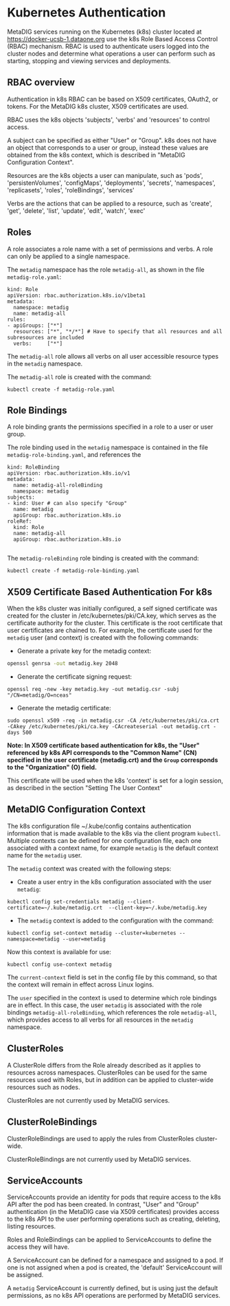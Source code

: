 # Kubernetes Authentication

MetaDIG services running on the Kubernetes (k8s) cluster located at https://docker-ucsb-1.dataone.org use the k8s Role Based Access Control (RBAC) mechanism. RBAC is used to authenticate users logged into the cluster nodes and determine what operations a user can perform such as starting, stopping and viewing services and deployments.

## RBAC overview

Authentication in k8s RBAC can be based on X509 certificates, OAuth2, or tokens. For the MetaDIG k8s cluster, X509 certificates are used.

RBAC uses the k8s objects 'subjects', 'verbs' and 'resources' to control access.

A subject can be specified as either "User" or "Group". k8s does not have an object that corresponds to a user or group, instead these values are obtained from the k8s context, which is described in "MetaDIG Configuration Context". 

Resources are the k8s objects a user can manipulate, such as 'pods', 'persistenVolumes', 'configMaps', 'deployments', 'secrets', 'namespaces', 'replicasets', 'roles', 'roleBindings', 'services'

Verbs are the actions that can be applied to a resource, such as 'create', 'get', 'delete', 'list', 'update', 'edit', 'watch', 'exec'

## Roles

A role associates a role name with a set of permissions and verbs. A role can only be applied to a single namespace. 

The `metadig` namespace has the role `metadig-all`, as shown in the file `metadig-role.yaml`:

```
kind: Role
apiVersion: rbac.authorization.k8s.io/v1beta1
metadata:
  namespace: metadig
  name: metadig-all
rules:
- apiGroups: ["*"]
  resources: ["*", "*/*"] # Have to specify that all resources and all subresources are included
  verbs:     ["*"]
```
  
The `metadig-all` role allows all verbs on all user accessible resource types in the `metadig` namespace.

The `metadig-all` role is created with the command:

```
kubectl create -f metadig-role.yaml
```

## Role Bindings

A role binding grants the permissions specified in a role to a user or user group.

The role binding used in the `metadig` namespace is contained in the file `metadig-role-binding.yaml`, and references the

```
kind: RoleBinding
apiVersion: rbac.authorization.k8s.io/v1
metadata:
  name: metadig-all-roleBinding
  namespace: metadig
subjects:
- kind: User # can also specify "Group"
  name: metadig 
  apiGroup: rbac.authorization.k8s.io
roleRef:
  kind: Role
  name: metadig-all
  apiGroup: rbac.authorization.k8s.io
  
```
The `metadig-roleBinding` role binding is created with the command:

```
kubectl create -f metadig-role-binding.yaml
```

## X509 Certificate Based Authentication For k8s

When the k8s cluster was initially configured, a self signed certificate was created for the cluster in /etc/kubernetes/pki/CA.key, which serves as the certificate authority for the cluster. This certificate is the root certificate that user certificates are chained to.  For example, the certificate used for the `metadig` user (and context) is created with the following commands:

- Generate a private key for the metadig context:

```bash
openssl genrsa -out metadig.key 2048
```
- Generate the certificate signing request:

```
openssl req -new -key metadig.key -out metadig.csr -subj "/CN=metadig/O=nceas"
```

- Generate the metadig certificate:

```
sudo openssl x509 -req -in metadig.csr -CA /etc/kubernetes/pki/ca.crt -CAkey /etc/kubernetes/pki/ca.key -CAcreateserial -out metadig.crt -days 500
```

**Note: In X509 certificate based authentication for k8s, the "User" referenced by k8s API corresponds to the "Common Name" (CN) specified in the user certificate (metadig.crt) and the `Group` corresponds to the "Organization" (O) field.**

This certificate will be used when the k8s 'context' is set for a login session, as described in the section "Setting The User Context"

## MetaDIG Configuration Context

The k8s configuration file ~/.kube/config contains authentication information that is made available to the k8s via the client program `kubectl`. Multiple contexts can be defined for one configuration file, each one associated with a context name, for example `metadig` is the default
context name for the `metadig` user.

The `metadig` context was created with the following steps:

- Create a user entry in the k8s configuration associated with the user `metadig`:

```
kubectl config set-credentials metadig --client-certificate=~/.kube/metadig.crt  --client-key=~/.kube/metadig.key
```

- The `metadig` context is added to the configuration with the command:

```
kubectl config set-context metadig --cluster=kubernetes --namespace=metadig --user=metadig
```

Now this context is available for use:

```
kubectl config use-context metadig
```

The `current-context` field is set in the config file by this command, so that the context will remain in effect across Linux logins.

The `user` specified in the context is used to determine which role bindings are in effect. In this case, the user `metadig` is associated with the role bindings `metadig-all-roleBinding`, which references the role `metadig-all`, which provides access to all verbs for all resources in the `metadig` namespace.

## ClusterRoles

A ClusterRole differs from the Role already described as it applies to resources across namespaces. ClusterRoles can be used for the same resources used with Roles, but in addition can be applied to cluster-wide resources such as nodes.

ClusterRoles are not currently used by MetaDIG services.

## ClusterRoleBindings

ClusterRoleBindings are used to apply the rules from ClusterRoles cluster-wide.

ClusterRoleBindings are not currently used by MetaDIG services.

## ServiceAccounts

ServiceAccounts provide an identity for pods that require access to the k8s API after the pod has been created. In contrast, "User" and "Group" authentication (in the MetaDIG case via X509 certificates) provides access to the k8s API to the user performing operations such as creating, deleting, listing resources.

Roles and RoleBindings can be applied to ServiceAccounts to define the access they will have.

A ServiceAccount can be defined for a namespace and assigned to a pod. If one is not assigned when a pod is created, the 'default' ServiceAccount will be assigned.

A `metadig` ServiceAccount is currently defined, but is using just the default permissions, as no k8s API operations are performed by MetaDIG services.










